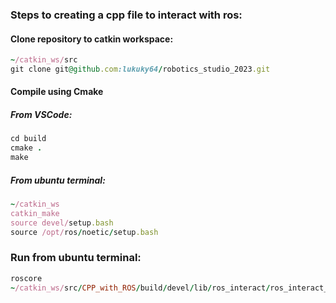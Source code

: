 ### Steps to creating a cpp file to interact with ros:

#### Clone repository to catkin workspace:
```ruby
~/catkin_ws/src
git clone git@github.com:lukuky64/robotics_studio_2023.git

```


#### Compile using Cmake
##### From VSCode:
```ruby
cd build
cmake .
make
```

##### From ubuntu terminal:
```ruby
~/catkin_ws
catkin_make
source devel/setup.bash
source /opt/ros/noetic/setup.bash

```

### Run from ubuntu terminal:
```ruby
roscore
~/catkin_ws/src/CPP_with_ROS/build/devel/lib/ros_interact/ros_interact_node
```
